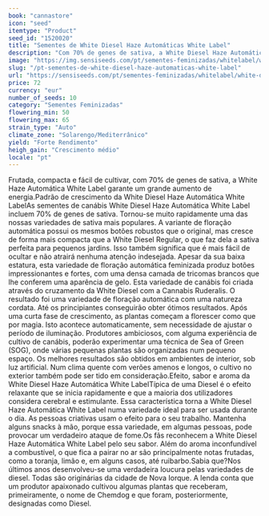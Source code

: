 ```yaml
---
book: "cannastore"
icon: "seed"
itemtype: "Product"
seed_id: "1520020"
title: "Sementes de White Diesel Haze Automáticas White Label"
description: "Com 70% de genes de sativa, a White Diesel Haze Automática White Label garante um aumento da energia cerebral. Perfumada e adequada para principiantes."
image: "https://img.sensiseeds.com/pt/sementes-feminizadas/whitelabel/white-diesel-haze-automatic-image.png"
slug: "/pt-sementes-de-white-diesel-haze-automaticas-white-label"
url: "https://sensiseeds.com/pt/sementes-feminizadas/whitelabel/white-diesel-haze-automatic?a_aid=cannastore"
price: 72
currency: "eur"
number_of_seeds: 10
category: "Sementes Feminizadas"
flowering_min: 50
flowering_max: 65
strain_type: "Auto"
climate_zone: "Solarengo/Mediterrânico"
yield: "Forte Rendimento"
heigh_gain: "Crescimento médio"
locale: "pt"
---
```

Frutada, compacta e fácil de cultivar, com 70% de genes de sativa, a White Haze Automática White Label garante um grande aumento de energia.Padrão de crescimento da White Diesel Haze Automática White LabelAs sementes de canábis White Diesel Haze Automática White Label incluem 70% de genes de sativa. Tornou-se muito rapidamente uma das nossas variedades de sativa mais populares. A variante de floração automática possui os mesmos botões robustos que o original, mas cresce de forma mais compacta que a White Diesel Regular, o que faz dela a sativa perfeita para pequenos jardins. Isso também significa que é mais fácil de ocultar e não atrairá nenhuma atenção indesejada. Apesar da sua baixa estatura, esta variedade de floração automática feminizada produz botões impressionantes e fortes, com uma densa camada de tricomas brancos que lhe conferem uma aparência de gelo. Esta variedade de canábis foi criada através do cruzamento da White Diesel com a Cannabis Ruderalis. O resultado foi uma variedade de floração automática com uma natureza cordata. Até os principiantes conseguirão obter ótimos resultados. Após uma curta fase de crescimento, as plantas começam a florescer como que por magia. Isto acontece automaticamente, sem necessidade de ajustar o período de iluminação. Produtores ambiciosos, com alguma experiência de cultivo de canábis, poderão experimentar uma técnica de Sea of Green (SOG), onde várias pequenas plantas são organizadas num pequeno espaço. Os melhores resultados são obtidos em ambientes de interior, sob luz artificial. Num clima quente com verões amenos e longos, o cultivo no exterior também pode ser tido em consideração.Efeito, sabor e aroma da White Diesel Haze Automática White LabelTípica de uma Diesel é o efeito relaxante que se inicia rapidamente e que a maioria dos utilizadores considera cerebral e estimulante. Essa característica torna a White Diesel Haze Automática White Label numa variedade ideal para ser usada durante o dia. As pessoas criativas usam o efeito para o seu trabalho. Mantenha alguns snacks à mão, porque essa variedade, em algumas pessoas, pode provocar um verdadeiro ataque de fome.Os fãs reconhecem a White Diesel Haze Automática White Label pelo seu sabor. Além do aroma inconfundível a combustível, o que fica a pairar no ar são principalmente notas frutadas, como a toranja, limão e, em alguns casos, até ruibarbo.Sabia que?Nos últimos anos desenvolveu-se uma verdadeira loucura pelas variedades de diesel. Todas são originárias da cidade de Nova Iorque. A lenda conta que um produtor apaixonado cultivou algumas plantas que receberam, primeiramente, o nome de Chemdog e que foram, posteriormente, designadas como Diesel.
